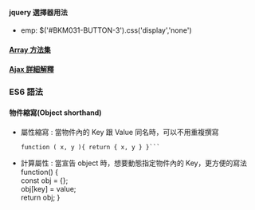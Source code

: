 #### jquery 選擇器用法

-   emp: \$('#BKM031-BUTTON-3').css('display','none')

#### [Array 方法集](https://ithelp.ithome.com.tw/articles/10213787)

#### [Ajax 詳細解釋](https://blog.techbridge.cc/2019/10/05/javascript-async-sync-and-callback/)

### ES6 語法

#### 物件縮寫(Object shorthand)

-   屬性縮寫 : 當物件內的 Key 跟 Value 同名時，可以不用重複撰寫
    ````function ( x, y ){ return { x:x, y:y } } =>
    function ( x, y ){ return { x, y } }```
    ````

*   計算屬性 : 當宣告 object 時，想要動態指定物件內的 Key，更方便的寫法  
    function() {  
     const obj = {};  
     obj[key] = value;  
     return obj;
    }

